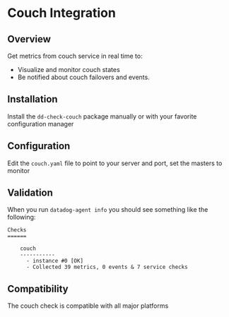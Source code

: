 # Couch Integration

## Overview

Get metrics from couch service in real time to:

* Visualize and monitor couch states
* Be notified about couch failovers and events.

## Installation

Install the `dd-check-couch` package manually or with your favorite configuration manager

## Configuration

Edit the `couch.yaml` file to point to your server and port, set the masters to monitor

## Validation

When you run `datadog-agent info` you should see something like the following:

    Checks
    ======

        couch
        -----------
          - instance #0 [OK]
          - Collected 39 metrics, 0 events & 7 service checks

## Compatibility

The couch check is compatible with all major platforms
